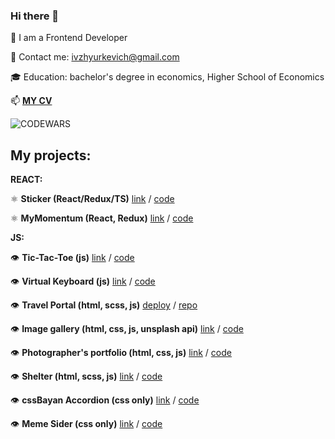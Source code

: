 ### Hi there 👋

🔭 I am a Frontend Developer

📧 Contact me: ivzhyurkevich@gmail.com

🎓 Education: bachelor's degree in economics, Higher School of Economics

 📫 [**MY CV**](https://Irene-lab80.github.io/rsschool-cv/) 
 
![CODEWARS](https://www.codewars.com/users/Irene-lab80/badges/large)
 

## **My projects:**

**REACT:**

⚛️ **Sticker (React/Redux/TS)** [link](https://application-r88w.vercel.app/) / [code](https://github.com/Irene-lab80/Application/tree/main)

⚛️ **MyMomentum (React, Redux)** [link](https://momentum-psi.vercel.app/) / [code](https://github.com/Irene-lab80/momentum)


**JS:**

👁️ **Tic-Tac-Toe (js)** [link](https://irene-lab80.github.io/tic-tac-toe/) / [code](https://github.com/Irene-lab80/tic-tac-toe)

👁️ **Virtual Keyboard (js)** [link](https://irene-lab80.github.io/virtual-keyboard/) / [code](https://github.com/Irene-lab80/virtual-keyboard)

👁️ **Travel Portal (html, scss, js)** [deploy](https://irene-lab80.github.io/travel/) / [repo](https://github.com/Irene-lab80/travel/)

👁️ **Image gallery (html, css, js, unsplash api)** [link](https://irene-lab80.github.io/image-gallery/) / [code](https://github.com/Irene-lab80/image-gallery)

👁️ **Photographer's portfolio (html, css, js)** [link](https://irene-lab80.github.io/photographers-portfolio/) / [code](https://github.com/Irene-lab80/photographers-portfolio)

👁️ **Shelter (html, scss, js)** [link](https://irene-lab80.github.io/Shelter/pages/main/) / [code](https://github.com/Irene-lab80/Shelter)

👁️ **cssBayan Accordion (css only)** [link](https://irene-lab80.github.io/cssBayan/cssBayan/) / [code](https://github.com/Irene-lab80/cssBayan/)

👁️ **Meme Sider (css only)** [link](https://irene-lab80.github.io/cssMemSlider/cssMemSlider/index.html) / [code](https://github.com/Irene-lab80/cssMemSlider)

<!--
**Irene-lab80/Irene-lab80** is a ✨ _special_ ✨ repository because its `README.md` (this file) appears on your GitHub profile.

Here are some ideas to get you started:

- 🔭 I’m currently working on ...
- 👯 I’m looking to collaborate on ...
- 🤔 I’m looking for help with ...
- 💬 Ask me about ...
- 📫 How to reach me: ...
- 😄 Pronouns: ...
- ⚡ Fun fact: ...
-->
